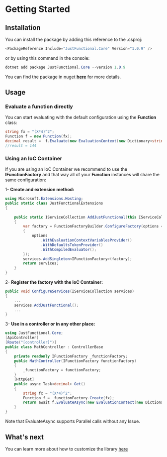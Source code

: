 # Getting Started

## Installation

You can install the package by adding this reference to the .csproj:

```C#
<PackageReference Include="JustFunctional.Core" Version="1.0.9" />
```

or by using this command in the console:

```C#
dotnet add package JustFunctional.Core --version 1.0.9
```

You can find the package in nuget **[here](https://www.nuget.org/packages/JustFunctional.Core/)** for more details.

## Usage

### Evaluate a function directly

You can start evaluating with the default configuration using the **Function** class:

```C#
string fx = "(X*4)^2";
Function f = new Function(fx);
decimal result =  f.Evaluate(new EvaluationContext(new Dictionary<string, decimal>() { ["X"] = 3 }));
//result = 144
```

### Using an IoC Container

If you are using an IoC Container we recommend to use the **IFunctionFactory** and that way all of your **Function** instances will share the same configuration:

1- **Create and extension method:**

```C#
using Microsoft.Extensions.Hosting;
public static class JustFunctionalExtensions
{
    
    public static IServiceCollection AddJustFunctional(this IServiceCollection services)
    {
        var factory = FunctionFactoryBuilder.ConfigureFactory(options =>
        {
            options
                .WithEvaluationContextVariablesProvider()
                .WithDefaultsTokenProvider()
                .WithCompiledEvaluator();
        });
        services.AddSingleton<IFunctionFactory>(factory);
        return services;
    }
}
```

2- **Register the factory with the IoC Container:**

```C#
public void ConfigureServices(IServiceCollection services)
{
    ...
    services.AddJustFunctional();
    ...
}
```

3- **Use in a controller or in any other place:**

```C#
using JustFunctional.Core;
[ApiController]
[Route("[controller]")]
public class MathController : ControllerBase
{
    private readonly IFunctionFactory _functionFactory;
    public MathController(IFunctionFactory functionFactory)
    {
        _functionFactory = functionFactory;
    }
    [HttpGet]
    public async Task<decimal> Get()
    {
        string fx = "(X*4)^2";
        Function f = _functionFactory.Create(fx);
        return await f.EvaluateAsync(new EvaluationContext(new Dictionary<string, decimal>() { ["X"] = 3 }));
    }
}
```

Note that EvaluateAsync supports Parallel calls without any Issue.

## What's next

You can learn more about how to customize the library [here](just-functional-home/)
